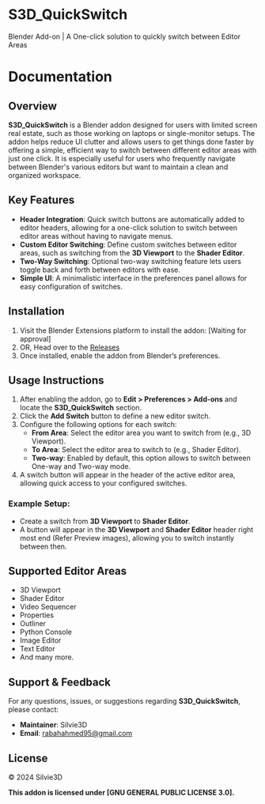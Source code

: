 # S3D_QuickSwitch
Blender Add-on | A One-click solution to quickly switch between Editor Areas
# Documentation 

## Overview
**S3D_QuickSwitch** is a Blender addon designed for users with limited screen real estate, such as those working on laptops or single-monitor setups. The addon helps reduce UI clutter and allows users to get things done faster by offering a simple, efficient way to switch between different editor areas with just one click. It is especially useful for users who frequently navigate between Blender's various editors but want to maintain a clean and organized workspace.

## Key Features
- **Header Integration**: Quick switch buttons are automatically added to editor headers, allowing for a one-click solution to switch between editor areas without having to navigate menus.
- **Custom Editor Switching**: Define custom switches between editor areas, such as switching from the **3D Viewport** to the **Shader Editor**.
- **Two-Way Switching**: Optional two-way switching feature lets users toggle back and forth between editors with ease.
- **Simple UI**: A minimalistic interface in the preferences panel allows for easy configuration of switches.

## Installation
1. Visit the Blender Extensions platform to install the addon: [Waiting for approval]
2. OR, Head over to the [Releases](https://github.com/Silvie3D/S3D_QuickSwitch/releases)
3. Once installed, enable the addon from Blender’s preferences.

## Usage Instructions
1. After enabling the addon, go to **Edit > Preferences > Add-ons** and locate the **S3D_QuickSwitch** section.
2. Click the **Add Switch** button to define a new editor switch.
3. Configure the following options for each switch:
   - **From Area**: Select the editor area you want to switch from (e.g., 3D Viewport).
   - **To Area**: Select the editor area to switch to (e.g., Shader Editor).
   - **Two-way**: Enabled by default, this option allows to switch between One-way and Two-way mode.
4. A switch button will appear in the header of the active editor area, allowing quick access to your configured switches.

### Example Setup:
- Create a switch from **3D Viewport** to **Shader Editor**.
- A button will appear in the **3D Viewport** and **Shader Editor** header right most end (Refer Preview images), allowing you to switch instantly between then.

## Supported Editor Areas
- 3D Viewport
- Shader Editor
- Video Sequencer
- Properties
- Outliner
- Python Console
- Image Editor
- Text Editor
- And many more.

## Support & Feedback
For any questions, issues, or suggestions regarding **S3D_QuickSwitch**, please contact:
- **Maintainer**: Silvie3D
- **Email**: rabahahmed95@gmail.com

## License
© 2024 Silvie3D

**This addon is licensed under [GNU GENERAL PUBLIC LICENSE 3.0].**
